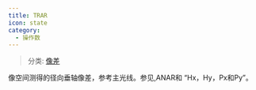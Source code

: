 ```yaml
---
title: TRAR
icon: state
category:
  - 操作数
---
```


> 分类: [像差](/hb/operands/131/885/  "Zemax 操作数 像差")

像空间测得的径向垂轴像差，参考主光线。参见,ANAR和 “Hx，Hy，Px和Py”。